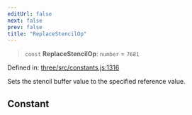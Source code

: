 ```yaml
---
editUrl: false
next: false
prev: false
title: "ReplaceStencilOp"
---
```


> `const` **ReplaceStencilOp**: `number` = `7681`

Defined in: [three/src/constants.js:1316](https://github.com/DefinitelyMaybe/three-i18n/blob/fa57b79433d1c349ffb23a78727299c8d4190136/three/src/constants.js#L1316)

Sets the stencil buffer value to the specified reference value.

## Constant
